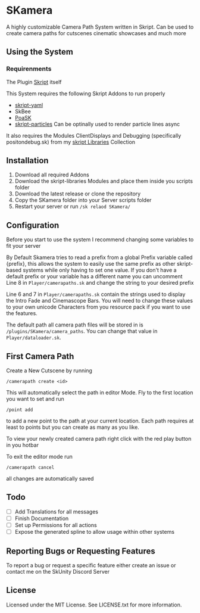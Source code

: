 # SKamera
A highly customizable Camera Path System written in Skript.
Can be used to create camera paths for cutscenes cinematic showcases and much more


## Using the System

### Requirenments
The Plugin [Skript](https://github.com/SkriptLang/Skript) itself

This System requires the following Skript Addons to run properly
 - [skript-yaml](https://github.com/Sashie/skript-yaml)
 - SkBee
 - [PoaSK](https://github.com/Ekpoa/PoaSkRewritev2)
 - [skript-particles](https://github.com/sovdeeth/skript-particle) Can be optinally used to render particle lines async

It also requires the Modules ClientDisplays and Debugging (specifically positondebug.sk) from my [skript Libraries](https://github.com/Dragoncraft000/skript-libraries) Collection

## Installation
1. Download all required Addons
2. Download the skript-libraries Modules and place them inside you scripts folder
3. Download the latest release or clone the repository
4. Copy the SKamera folder into your Server scripts folder
5. Restart your server or run `/sk relaod SKamera/`

## Configuration
Before you start to use the system I recommend changing some variables to fit your server

By Default Skamera tries to read a prefix from a global Prefix variable called {prefix}, this allows the system to easily use the same prefix as other skript-based systems while only having to set one value.
If you don't have a default prefix or your variable has a different name you can uncomment Line 8 in `Player/camerapaths.sk` and change the string to your desired prefix

Line 6 and 7 in `Player/camerapaths.sk` contain the strings used to display the Intro Fade and Cinemascope Bars. You will need to change these values to your own unicode Characters from you resource pack if you want to use the features.

The default path all camera path files will be stored in is `/plugins/SKamera/camera_paths`.
You can change that value in `Player/dataloader.sk`.

## First Camera Path

Create a New Cutscene by running
```
/camerapath create <id>
```
This will automatically select the path in editor Mode.
Fly to the first location you want to set and run
```
/point add
```
to add a new point to the path at your current location. Each path requires at least to points but you can create as many as you like.

To view your newly created camera path right click with the red play button in you hotbar

To exit the editor mode run
```
/camerapath cancel
```
all changes are automatically saved


## Todo

- [ ] Add Translations for all messages
- [ ] Finish Documentation
- [ ] Set up Permissions for all actions
- [ ] Expose the generated spline to allow usage within other systems

## Reporting Bugs or Requesting Features
To report a bug or request a specific feature either create an issue or contact me on the SkUnity Discord Server

## License
Licensed under the MIT License. See LICENSE.txt for more information.